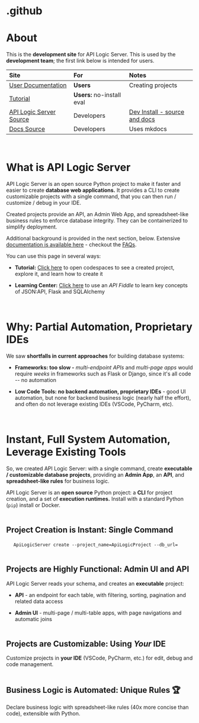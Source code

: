 # .github

# About

This is the **development site** for API Logic Server.  This is used by the **development team**; the first link below is intended for users.

|   Site    | For   | Notes   |
:-------|:------------|:-----------------|
| [User Documentation](https://apilogicserver.github.io/Docs/) | **Users** | Creating projects |
| [Tutorial](https://github.com/codespaces/new?hide_repo_select=true&ref=main&repo=593459232) | **Users:** no-install eval | |
| [API Logic Server Source](https://github.com/ApiLogicServer/ApiLogicServer-src) | Developers | [Dev Install - source and docs](https://apilogicserver.github.io/Docs/Architecture-Internals/)  |
| [Docs Source ](https://github.com/ApiLogicServer/Docs) | Developers | Uses mkdocs |

&nbsp;

# What is API Logic Server
API Logic Server is an open source Python project to make it faster and easier to create __database web applications.__  It provides a CLI to create customizable projects with a single command, that you can then run / customize / debug in your IDE.  

Created projects provide an API, an Admin Web App, and spreadsheet-like business rules to enforce database integrity. They can be containerized to simplify deployment. 

Additional background is provided in the next section, below.  Extensive [documentation is available here](https://apilogicserver.github.io/Docs/) - checkout the [FAQs]([https://valhuber.github.io/ApiLogicServer/FAQ-Frameworks/](https://apilogicserver.github.io/Docs/FAQ-Low-Code/)).

You can use this page in several ways:

* __Tutorial:__ [Click here](https://github.com/codespaces/new?hide_repo_select=true&ref=main&repo=593459232) to open codespaces to see a created project, explore it, and learn how to create it

* __Learning Center:__ [Click here](https://github.com/codespaces/new?hide_repo_select=true&ref=main&repo=641207071) to use an _API Fiddle_ to learn key concepts of JSON:API, Flask and SQLAlchemy

&nbsp;

# Why: Partial Automation, Proprietary IDEs

We saw __shortfalls in current approaches__ for building database systems:

* __Frameworks: too slow -__ _multi-endpoint APIs_ and _multi-page apps_ would require _weeks_ in frameworks such as Flask or Django, since it's all code -- no automation

* __Low Code Tools: no backend automation, proprietary IDEs__ - good UI automation, but none for backend business logic (nearly half the effort), and often do not leverage existing IDEs (VSCode, PyCharm, etc).

&nbsp;

# Instant, Full System Automation, Leverage Existing Tools
So, we created API Logic Server: with a single command, create __executable / customizable database projects__, providing an __Admin App__, an __API__, and __spreadsheet-like rules__ for business logic.

API Logic Server is an __open source__ Python project: a __CLI__ for project creation, and a set of __execution runtimes.__  Install with a standard Python (`pip`) install or Docker.<br/><br/>

## Project Creation is Instant: Single Command
 
&nbsp;&nbsp;&nbsp;&nbsp;
`ApiLogicServer create --project_name=ApiLogicProject --db_url=`<br/><br/>


## Projects are Highly Functional: Admin UI and API
API Logic Server reads your schema, and creates an  __executable__ project:

* __API__ - an endpoint for each table, with filtering, sorting, pagination and related data access

* __Admin UI__ - multi-page / multi-table apps, with page navigations and automatic joins<br/><br/>

## Projects are Customizable: Using _Your_ IDE

Customize projects in __your IDE__ (VSCode, PyCharm, etc.) for edit, debug and code management.<br/> <br/>


## Business Logic is Automated: Unique Rules :trophy: 

Declare business logic with spreadsheet-like rules (40x more concise than code), extensible with Python.

&nbsp;



